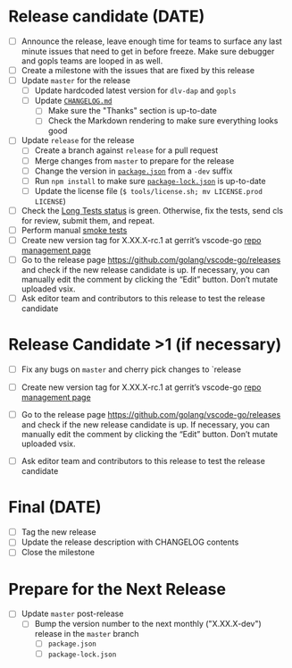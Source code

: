 # Release candidate (DATE)

-   [ ] Announce the release, leave enough time for teams to surface any last minute issues that need to get in before freeze. Make sure debugger and gopls teams are looped in as well.
-   [ ] Create a milestone with the issues that are fixed by this release
-	[ ] Update `master` for the release
	-	[ ] Update hardcoded latest version for `dlv-dap` and `gopls`
	-   [ ] Update [`CHANGELOG.md`](https://github.com/golang/vscode-go/blob/master/CHANGELOG.md)
        -   [ ] Make sure the "Thanks" section is up-to-date
        -   [ ] Check the Markdown rendering to make sure everything looks good
-   [ ] Update `release` for the release
    -   [ ] Create a branch against `release` for a pull request
    -   [ ] Merge changes from `master` to prepare for the release
    -   [ ] Change the version in [`package.json`](https://github.com/golang/vscode-go/blob/master/package.json) from a `-dev` suffix
    -   [ ] Run `npm install` to make sure [`package-lock.json`](https://github.com/golang/vscode-go/blob/master/package.json) is up-to-date
    -   [ ] Update the license file (`$ tools/license.sh; mv LICENSE.prod LICENSE`)
-   [ ] Check the [Long Tests status](https://github.com/golang/vscode-go/actions?query=workflow%3A%22Long+Tests%22)  is green. Otherwise, fix the tests, send cls for review, submit them, and repeat. 
-   [ ] Perform manual [smoke tests]( https://github.com/golang/vscode-go/blob/master/docs/smoke-test.md)
-   [ ] Create new version tag for X.XX.X-rc.1 at gerrit’s vscode-go [repo management page](https://go-review.googlesource.com/admin/repos/vscode-go,tags)
-   [ ] Go to the release page https://github.com/golang/vscode-go/releases and check if the new release candidate is up. If necessary, you can manually edit the comment by clicking the “Edit” button. Don’t mutate uploaded vsix.
-   [ ] Ask editor team and contributors to this release to test the release candidate

# Release Candidate >1 (if necessary)
- 	[ ] Fix any bugs on `master` and cherry pick changes to `release
-   [ ] Create new version tag for X.XX.X-rc.1 at gerrit’s vscode-go [repo management page](https://go-review.googlesource.com/admin/repos/vscode-go,tags)
-   [ ] Go to the release page https://github.com/golang/vscode-go/releases and check if the new release candidate is up. If necessary, you can manually edit the comment by clicking the “Edit” button. Don’t mutate uploaded vsix.
-   [ ] Ask editor team and contributors to this release to test the release candidate


# Final (DATE)
-	[ ] Tag the new release
-	[ ] Update the release description with CHANGELOG contents
-	[ ] Close the milestone

# Prepare for the Next Release
-   [ ] Update `master` post-release
    -   [ ] Bump the version number to the next monthly ("X.XX.X-dev") release in the `master` branch
        -   [ ] `package.json`
        -   [ ] `package-lock.json`
